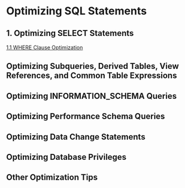 # Optimizing SQL Statements

## 1. Optimizing SELECT Statements

[1.1 WHERE Clause Optimization]()

## Optimizing Subqueries, Derived Tables, View References, and Common Table Expressions

## Optimizing INFORMATION_SCHEMA Queries

## Optimizing Performance Schema Queries

## Optimizing Data Change Statements

## Optimizing Database Privileges

## Other Optimization Tips 
